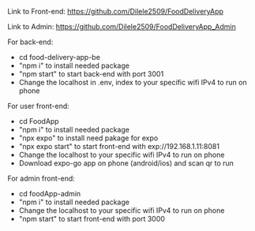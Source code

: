 Link to Front-end: https://github.com/Dilele2509/FoodDeliveryApp 

Link to Admin: https://github.com/Dilele2509/FoodDeliveryApp_Admin

For back-end: 
- cd food-delivery-app-be 
- "npm i" to install needed package
- "npm start" to start back-end with port 3001
- Change the localhost in .env, index to your specific wifi IPv4 to run on phone

For user front-end: 
- cd FoodApp 
- "npm i" to install needed package
- "npx expo" to install need pakage for expo
- "npx expo start" to start front-end with exp://192.168.1.11:8081
- Change the localhost to your specific wifi IPv4 to run on phone
- Download expo-go app on phone (android/ios) and scan qr to run

For admin front-end: 
- cd foodApp-admin
- "npm i" to install needed package
- Change the localhost to your specific wifi IPv4 to run on phone
- "npm start" to start front-end with port 3000
